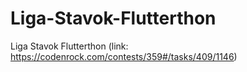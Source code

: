# Liga-Stavok-Flutterthon
Liga Stavok Flutterthon (link: https://codenrock.com/contests/359#/tasks/409/1146)
